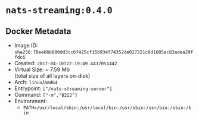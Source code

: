 # `nats-streaming:0.4.0`

## Docker Metadata

- Image ID: `sha256:78ee66b880dd3cc6f425cf16b934f74352de027321c8d1685ac83adea29ffdc6`
- Created: `2017-04-10T22:19:49.443705144Z`
- Virtual Size: ~ 7.59 Mb  
  (total size of all layers on-disk)
- Arch: `linux`/`amd64`
- Entrypoint: `["/nats-streaming-server"]`
- Command: `["-m","8222"]`
- Environment:
  - `PATH=/usr/local/sbin:/usr/local/bin:/usr/sbin:/usr/bin:/sbin:/bin`
